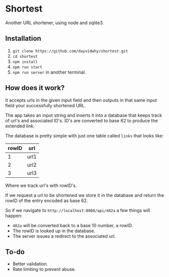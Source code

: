 # Shortest
Another URL shortener, using node and sqlite3.

## Installation
1. `git clone https://github.com/dayvidwhy/shortest.git`
2. `cd shortest`
3. `npm install`
4. `npm run start`
5. `npm run server` in another terminal.

## How does it work?
It accepts urls in the given input field and then outputs in that same input field your successfully shortened URL. 

The app takes an input string and inserts it into a database that keeps track of url's and associated ID's. ID's are converted to base 62 to produce the extended link.  

The database is pretty simple with just one table called `links` that looks like:

| rowID | url             |
| ------|-----------------|
| 1     | url1            |
| 2     | url2            |
| 3     | url3            |

Where we track url's with rowID's.

If we request a url to be shortened we store it in the database and return the rowID of the entry encoded as base 62.

So if we navigate to `http://localhost:8080/api/462a` a few things will happen:

* `462a` will be converted back to a base 10 number, a rowID.
* The rowID is looked up in the database.
* The server issues a redirect to the associated url.

## To-do
* Better validation.
* Rate limiting to prevent abuse.
